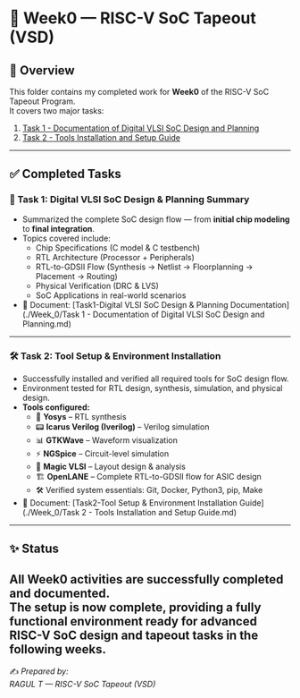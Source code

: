 # 📘 Week0 — RISC-V SoC Tapeout (VSD)

## 📌 Overview  
This folder contains my completed work for **Week0** of the RISC-V SoC Tapeout Program.  
It covers two major tasks:  

1. [Task 1 - Documentation of Digital VLSI SoC Design and Planning](./Task%201%20-%20Documentation%20of%20Digital%20VLSI%20SoC%20Design%20and%20Planning.md)
2. [Task 2 - Tools Installation and Setup Guide](./Task%202%20-%20Tools%20Installation%20and%20Setup%20Guide.md)

---

## ✅ Completed Tasks  

### 📝 Task 1: Digital VLSI SoC Design & Planning Summary  
- Summarized the complete SoC design flow — from **initial chip modeling** to **final integration**.  
- Topics covered include:  
  - Chip Specifications (C model & C testbench)  
  - RTL Architecture (Processor + Peripherals)  
  - RTL-to-GDSII Flow (Synthesis → Netlist → Floorplanning → Placement → Routing)  
  - Physical Verification (DRC & LVS)  
  - SoC Applications in real-world scenarios  
- 📄 Document: [Task1-Digital VLSI SoC Design & Planning Documentation](./Week_0/Task 1 - Documentation of Digital VLSI SoC Design and Planning.md)  

---

### 🛠️ Task 2: Tool Setup & Environment Installation  
- Successfully installed and verified all required tools for SoC design flow.  
- Environment tested for RTL design, synthesis, simulation, and physical design.  
- **Tools configured:**  
  - 🧠 **Yosys** – RTL synthesis  
  - 📟 **Icarus Verilog (Iverilog)** – Verilog simulation  
  - 📊 **GTKWave** – Waveform visualization  
  - ⚡ **NGSpice** – Circuit-level simulation  
  - 🎨 **Magic VLSI** – Layout design & analysis  
  - 🏗️ **OpenLANE** – Complete RTL-to-GDSII flow for ASIC design  
  - 🛠️ Verified system essentials: Git, Docker, Python3, pip, Make  
- 📄 Document: [Task2-Tool Setup & Environment Installation Guide](./Week_0/Task 2 - Tools Installation and Setup Guide.md)  

---

## ✨ Status  
All Week0 activities are **successfully completed and documented**.  
The setup is now complete, providing a fully functional environment ready for advanced RISC-V SoC design and tapeout tasks in the following weeks.
---

✍️ *Prepared by:<br>
RAGUL T — RISC-V SoC Tapeout (VSD)*

